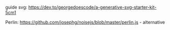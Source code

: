 
guide svg: https://dev.to/georgedoescode/a-generative-svg-starter-kit-5cm1 

Perlin: https://github.com/josephg/noisejs/blob/master/perlin.js - alternative 